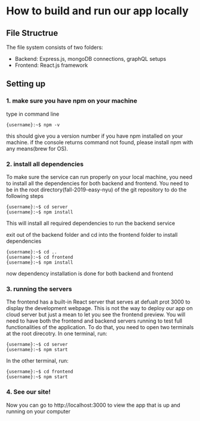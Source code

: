# How to build and run our app locally
## File Structrue
The file system consists of two folders:
- Backend: Express.js, mongoDB connections, graphQL setups
- Frontend: React.js framework
## Setting up
### 1. make sure you have npm on your machine
type in command line 
```console
{username}:~$ npm -v
```
this should give you a version number if you have npm installed on your machine.
if the console returns command not found, please install npm with any means(brew for OS).
### 2. install all dependencies
To make sure the service can run properly on your local machine, you need to install all the dependencies for both backend and frontend. You need to be in the root directory(fall-2019-easy-nyu) of the git repository to do the following steps
```console
{username}:~$ cd server
{username}:~$ npm install
```
This will install all required dependencies to run the backend service

exit out of the backend folder and cd into the frontend folder to install dependencies 
```console
{username}:~$ cd ..
{username}:~$ cd frontend
{username}:~$ npm install
```
now dependency installation is done for both backend and frontend
### 3. running the servers
The frontend has a built-in React server that serves at defualt prot 3000 to display the development webpage. This is not the way to deploy our app on cloud server but just a mean to let you see the frontend preview.
You will need to have both the frontend and backend servers running to test full functionalities of the application.
To do that, you need to open two terminals at the root direcotry.
In one terminal, run:
```console
{username}:~$ cd server
{username}:~$ npm start
```
In the other terminal, run:
```console
{username}:~$ cd frontend
{username}:~$ npm start
```
### 4. See our site!
Now you can go to http://localhost:3000 to view the app that is up and running on your computer
